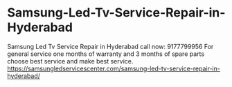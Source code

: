 # Samsung-Led-Tv-Service-Repair-in-Hyderabad
Samsung Led Tv Service Repair in Hyderabad call now: 9177799956 For general service one months of warranty and 3 months of spare parts choose best service and make best service.  https://samsungledservicescenter.com/samsung-led-tv-service-repair-in-hyderabad/
